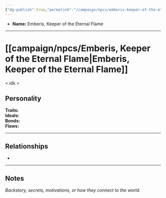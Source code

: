 ```yaml
---
{"dg-publish":true,"permalink":"/campaign/npcs/emberis-keeper-of-the-eternal-flame/","tags":["character","npc"],"noteIcon":"","created":"2025-10-26T19:06:22.769-07:00","updated":"2025-10-27T16:37:10.572-07:00"}
---
```



<p><span><ul>
<li dir="auto"><strong>Name:</strong> Emberis, Keeper of the Eternal Flame</li>
</ul></span></p>

---

# [[campaign/npcs/Emberis, Keeper of the Eternal Flame\|Emberis, Keeper of the Eternal Flame]]
< idk > 
## Personality
**Traits:**  
**Ideals:**  
**Bonds:**  
**Flaws:**  

---

## Relationships
- 

---

## Notes
*Backstory, secrets, motivations, or how they connect to the world.*